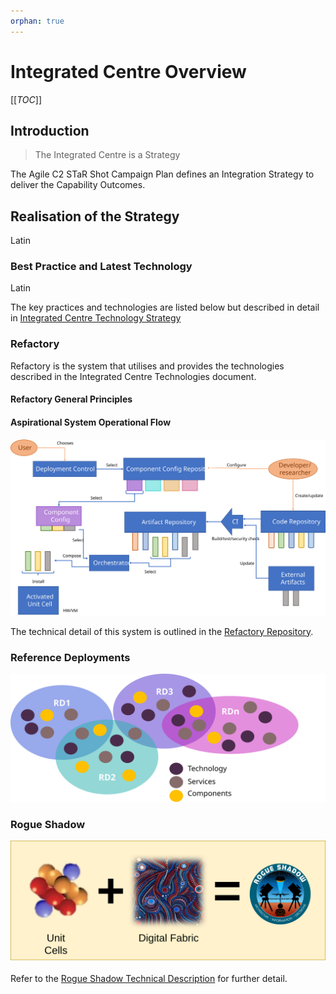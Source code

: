 ```yaml
---
orphan: true
---
```

# Integrated Centre Overview

[[_TOC_]]

## Introduction

> The Integrated Centre is a Strategy

The Agile C2 STaR Shot Campaign Plan defines an Integration Strategy to deliver the Capability
Outcomes. 

## Realisation of the Strategy

Latin

### Best Practice and Latest Technology

Latin 

The key practices and technologies are listed below but described in detail in [Integrated Centre Technology Strategy](integrated_centre_technology_strategy.md)

### Refactory

Refactory is the system that utilises and provides the technologies described in the Integrated Centre Technologies<!--[Integrated Centre Technologies](../integrated_centre_technologies.md)-->
document. 

#### Refactory General Principles


#### Aspirational System Operational Flow

![Refactory High Level Design](images/high-level-refactory.svg)

The technical detail of this system is outlined in the [Refactory Repository](https://refactory.australiacentral.cloudapp.azure.com/integrated-centre/refactory).

### Reference Deployments


![Reference Deployment Concept](images/reference-deployments.svg)


### Rogue Shadow

![Rogue Shadow Concept](images/high-level-rogue-shadow.svg)

Refer to the [Rogue Shadow Technical Description](rogue_shadow/rogue_shadow_technical_description.md) for further
detail.

